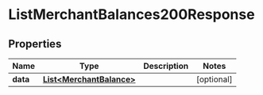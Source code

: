 

# ListMerchantBalances200Response


## Properties

| Name | Type | Description | Notes |
|------------ | ------------- | ------------- | -------------|
|**data** | [**List&lt;MerchantBalance&gt;**](MerchantBalance.md) |  |  [optional] |




